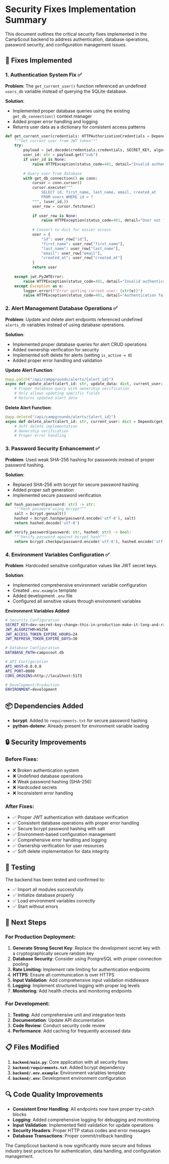 # Security Fixes Implementation Summary

This document outlines the critical security fixes implemented in the CampScout backend to address authentication, database operations, password security, and configuration management issues.

## 🔧 Fixes Implemented

### 1. Authentication System Fix ✅

**Problem**: The `get_current_user()` function referenced an undefined `users_db` variable instead of querying the SQLite database.

**Solution**: 
- Implemented proper database queries using the existing `get_db_connection()` context manager
- Added proper error handling and logging
- Returns user data as a dictionary for consistent access patterns

```python
def get_current_user(credentials: HTTPAuthorizationCredentials = Depends(security)):
    """Get current user from JWT token"""
    try:
        payload = jwt.decode(credentials.credentials, SECRET_KEY, algorithms=[ALGORITHM])
        user_id: str = payload.get("sub")
        if user_id is None:
            raise HTTPException(status_code=401, detail="Invalid authentication credentials")
        
        # Query user from database
        with get_db_connection() as conn:
            cursor = conn.cursor()
            cursor.execute("""
                SELECT id, first_name, last_name, email, created_at 
                FROM users WHERE id = ?
            """, (user_id,))
            user_row = cursor.fetchone()
            
            if user_row is None:
                raise HTTPException(status_code=401, detail="User not found")
            
            # Convert to dict for easier access
            user = {
                "id": user_row["id"],
                "first_name": user_row["first_name"],
                "last_name": user_row["last_name"],
                "email": user_row["email"],
                "created_at": user_row["created_at"]
            }
            return user
            
    except jwt.PyJWTError:
        raise HTTPException(status_code=401, detail="Invalid authentication credentials")
    except Exception as e:
        logger.error(f"Error getting current user: {str(e)}")
        raise HTTPException(status_code=401, detail="Authentication failed")
```

### 2. Alert Management Database Operations ✅

**Problem**: Update and delete alert endpoints referenced undefined `alerts_db` variables instead of using database operations.

**Solution**: 
- Implemented proper database queries for alert CRUD operations
- Added ownership verification for security
- Implemented soft delete for alerts (setting `is_active = 0`)
- Added proper error handling and validation

**Update Alert Function**:
```python
@app.patch("/api/campgrounds/alerts/{alert_id}")
async def update_alert(alert_id: str, update_data: dict, current_user: dict = Depends(get_current_user)):
    # Proper database query with ownership verification
    # Only allows updating specific fields
    # Returns updated alert data
```

**Delete Alert Function**:
```python
@app.delete("/api/campgrounds/alerts/{alert_id}")
async def delete_alert(alert_id: str, current_user: dict = Depends(get_current_user)):
    # Soft delete implementation
    # Ownership verification
    # Proper error handling
```

### 3. Password Security Enhancement ✅

**Problem**: Used weak SHA-256 hashing for passwords instead of proper password hashing.

**Solution**: 
- Replaced SHA-256 with bcrypt for secure password hashing
- Added proper salt generation
- Implemented secure password verification

```python
def hash_password(password: str) -> str:
    """Hash password using bcrypt"""
    salt = bcrypt.gensalt()
    hashed = bcrypt.hashpw(password.encode('utf-8'), salt)
    return hashed.decode('utf-8')

def verify_password(password: str, hashed: str) -> bool:
    """Verify password against bcrypt hash"""
    return bcrypt.checkpw(password.encode('utf-8'), hashed.encode('utf-8'))
```

### 4. Environment Variables Configuration ✅

**Problem**: Hardcoded sensitive configuration values like JWT secret keys.

**Solution**: 
- Implemented comprehensive environment variable configuration
- Created `.env.example` template
- Added development `.env` file
- Configured all sensitive values through environment variables

**Environment Variables Added**:
```bash
# Security Configuration
SECRET_KEY=dev-secret-key-change-this-in-production-make-it-long-and-random-12345
JWT_ALGORITHM=HS256
JWT_ACCESS_TOKEN_EXPIRE_HOURS=24
JWT_REFRESH_TOKEN_EXPIRE_DAYS=30

# Database Configuration
DATABASE_PATH=campscout.db

# API Configuration
API_HOST=0.0.0.0
API_PORT=8000
CORS_ORIGINS=http://localhost:5173

# Development/Production
ENVIRONMENT=development
```

## 📦 Dependencies Added

- **bcrypt**: Added to `requirements.txt` for secure password hashing
- **python-dotenv**: Already present for environment variable loading

## 🔒 Security Improvements

### Before Fixes:
- ❌ Broken authentication system
- ❌ Undefined database operations
- ❌ Weak password hashing (SHA-256)
- ❌ Hardcoded secrets
- ❌ Inconsistent error handling

### After Fixes:
- ✅ Proper JWT authentication with database verification
- ✅ Consistent database operations with proper error handling
- ✅ Secure bcrypt password hashing with salt
- ✅ Environment-based configuration management
- ✅ Comprehensive error handling and logging
- ✅ Ownership verification for user resources
- ✅ Soft delete implementation for data integrity

## 🧪 Testing

The backend has been tested and confirmed to:
- ✅ Import all modules successfully
- ✅ Initialize database properly
- ✅ Load environment variables correctly
- ✅ Start without errors

## 🚀 Next Steps

### For Production Deployment:
1. **Generate Strong Secret Key**: Replace the development secret key with a cryptographically secure random key
2. **Database Security**: Consider using PostgreSQL with proper connection pooling
3. **Rate Limiting**: Implement rate limiting for authentication endpoints
4. **HTTPS**: Ensure all communication is over HTTPS
5. **Input Validation**: Add comprehensive input validation middleware
6. **Logging**: Implement structured logging with proper log levels
7. **Monitoring**: Add health checks and monitoring endpoints

### For Development:
1. **Testing**: Add comprehensive unit and integration tests
2. **Documentation**: Update API documentation
3. **Code Review**: Conduct security code review
4. **Performance**: Add caching for frequently accessed data

## 📋 Files Modified

1. **`backend/main.py`**: Core application with all security fixes
2. **`backend/requirements.txt`**: Added bcrypt dependency
3. **`backend/.env.example`**: Environment variables template
4. **`backend/.env`**: Development environment configuration

## 🔍 Code Quality Improvements

- **Consistent Error Handling**: All endpoints now have proper try-catch blocks
- **Logging**: Added comprehensive logging for debugging and monitoring
- **Input Validation**: Implemented field validation for update operations
- **Security Headers**: Proper HTTP status codes and error messages
- **Database Transactions**: Proper commit/rollback handling

The CampScout backend is now significantly more secure and follows industry best practices for authentication, data handling, and configuration management.